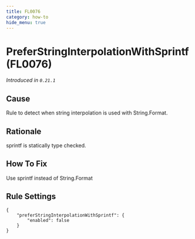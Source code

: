 ```yaml
---
title: FL0076
category: how-to
hide_menu: true
---
```


# PreferStringInterpolationWithSprintf (FL0076)

*Introduced in `0.21.1`*

## Cause

Rule to detect when string interpolation is used with String.Format.

## Rationale

sprintf is statically type checked.

## How To Fix

Use sprintf instead of String.Format

## Rule Settings

    {
        "preferStringInterpolationWithSprintf": {
            "enabled": false
        }
    }
